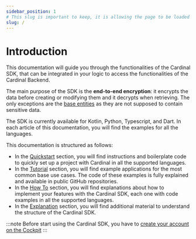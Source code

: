 ```yaml
---
sidebar_position: 1
# This slug is important to keep, it is allowing the page to be loaded as the homepage instead of the classic landing page
slug: /
---
```


# Introduction

This documentation will guide you through the functionalities of the Cardinal SDK, that can be integrated in your logic
to access the functionalities of the Cardinal Backend.

The main purpose of the SDK is the **end-to-end encryption**: it encrypts the data before creating or modifying them and
it decrypts when retrieving. The only exceptions are the [base entities](/explanations/data-model/#base-entities) as
they are not supposed to contain sensitive data.

The SDK is currently available for Kotlin, Python, Typescript, and Dart. In each article of this documentation, you will find
the examples for all the languages.

This documentation is structured as follows:

- In the [Quickstart](/quickstart/index) section, you will find instructions and boilerplate code to quickly set up a project with Cardinal in
all the supported languages.
- In the [Tutorial](/tutorial) section, you will find example applications for the most common base use cases. The
code of these examples is fully explained and available in public GitHub repositories.
- In the [How To](/how-to/index) section, you will find explanations about how to implement your features with the
Cardinal SDK, each one with code examples in all the supported languages.
- In the [Explanation](/explanations/index) section, you will find additional material to understand the structure 
of the Cardinal SDK.

:::note
Before start using the Cardinal SDK, you have to [create your account on the Cockpit](cockpit/how-to/how-to-create-your-account)
:::